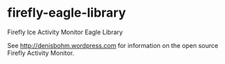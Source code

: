 firefly-eagle-library
=====================

Firefly Ice Activity Monitor Eagle Library

See http://denisbohm.wordpress.com for information on the open source Firefly Activity Monitor.
